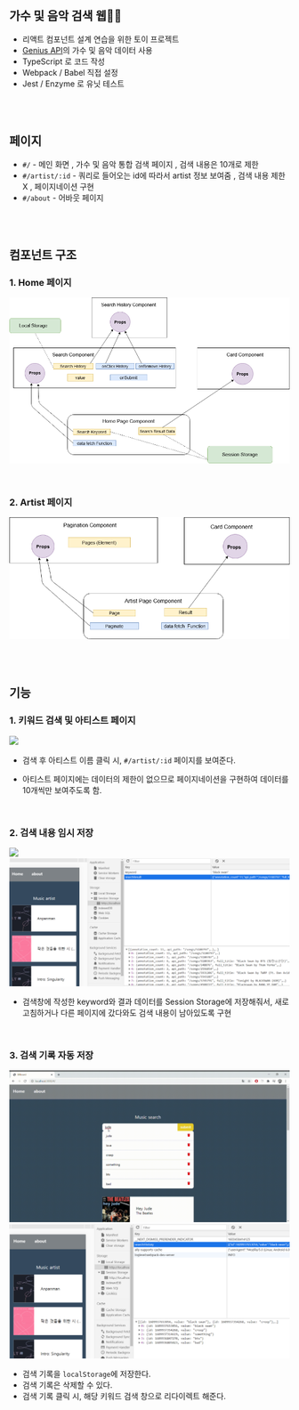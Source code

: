 ## 가수 및 음악 검색 웹👩‍🎤

-   리액트 컴포넌트 설계 연습을 위한 토이 프로젝트
-   [Genius API](https://docs.genius.com/)의 가수 및 음악 데이터 사용
-   TypeScript 로 코드 작성
-   Webpack / Babel 직접 설정
-   Jest / Enzyme 로 유닛 테스트

<br/>

<br/>

## 페이지

-   `#/` - 메인 화면 , 가수 및 음악 통합 검색 페이지 , 검색 내용은 10개로 제한
-   `#/artist/:id` - 쿼리로 들어오는 id에 따라서 artist 정보 보여줌 , 검색 내용 제한 X , 페이지네이션 구현
-   `#/about` - 어바웃 페이지

<br/>

<br/>

## 컴포넌트 구조

### 1. Home 페이지

![](./demo/컴포넌트1.png)

<br/>

### 2. Artist 페이지

![](./demo/컴포넌트2.png)

<br/>

<br/>

## 기능

### 1. 키워드 검색 및 아티스트 페이지

![](./demo/1.gif)

-   검색 후 아티스트 이름 클릭 시, `#/artist/:id` 페이지를 보여준다.

-   아티스트 페이지에는 데이터의 제한이 없으므로 페이지네이션을 구현하여 데이터를 10개씩만 보여주도록 함.

<br/>

### 2. 검색 내용 임시 저장

![](./demo/2.gif)
![](./demo/세션스토리지.png)

-   검색창에 작성한 keyword와 결과 데이터를 Session Storage에 저장해줘서, 새로고침하거나 다른 페이지에 갔다와도 검색 내용이 남아있도록 구현

<br/>

### 3. 검색 기록 자동 저장

![](./demo/3.gif)
![](./demo/로컬스토리지.png)

-   검색 기록을 `localStorage`에 저장한다.
-   검색 기록은 삭제할 수 있다.
-   검색 기록 클릭 시, 해당 키워드 검색 창으로 리다이렉트 해준다.

<br/>

<br/>
